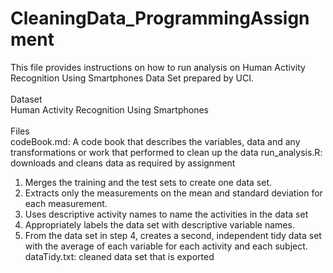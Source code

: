 # CleaningData_ProgrammingAssignment
This file provides instructions on how to run analysis on Human Activity Recognition Using Smartphones Data Set prepared by UCI.<br/>
<br/>
Dataset<br/>
Human Activity Recognition Using Smartphones<br/>
<br/>
Files<br/>
codeBook.md: A code book that describes the variables, data and any transformations or work that performed to clean up the data
run_analysis.R: downloads and cleans data as required by assignment<br/>
1. Merges the training and the test sets to create one data set.
2. Extracts only the measurements on the mean and standard deviation for each measurement.
3. Uses descriptive activity names to name the activities in the data set
4. Appropriately labels the data set with descriptive variable names.
5. From the data set in step 4, creates a second, independent tidy data set with the average of each variable for each activity and each subject.
dataTidy.txt: cleaned data set that is exported
